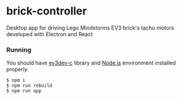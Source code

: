 # brick-controller

Desktop app for driving Lego Mindstorms EV3 brick's tacho motors developed with Electron and React

### Running

You should have [ev3dev-c](https://github.com/in4lio/ev3dev-c) library and [Node.js](https://nodejs.org/en/) environment installed properly.

```
$ npm i
$ npm run rebuild
$ npm run app
```
